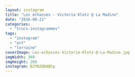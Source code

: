 ```yaml
---
layout: instagram
title: "Les échasses - Victoria Klotz @ La Madine"
date: "2016-08-21"
categories: 
  - "trucs-instagrammes"
tags: 
  - "instagram"
  - "art"
  - "lorraine"
coverImage: Les-echasses-Victoria-Klotz-@-La-Madine.jpg
imgWidth: 360
imgHeight: 269
instagram: BJYNJQ0ABCp
---
```

